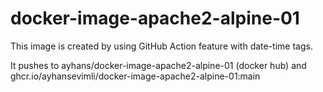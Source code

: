 # docker-image-apache2-alpine-01

This image is created by using GitHub Action feature with date-time tags.

It pushes to ayhans/docker-image-apache2-alpine-01 (docker hub) and ghcr.io/ayhansevimli/docker-image-apache2-alpine-01:main
